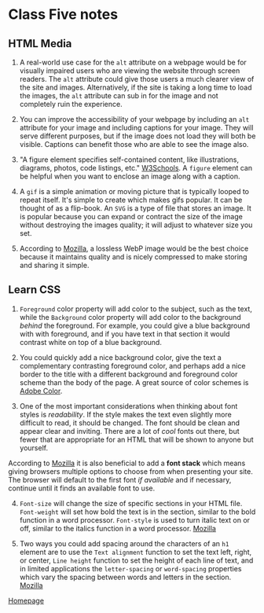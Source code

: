 # Class Five notes

## HTML Media

1. A real-world use case for the `alt` attribute on a webpage would be for visually impaired users who are viewing the website through screen readers. The `alt` attribute could give those users a much clearer view of the site and images. Alternatively, if the site is taking a long time to load the images, the `alt` attribute can sub in for the image and not completely ruin the experience.

2. You can improve the accessibility of your webpage by including an `alt` attribute for your image and including captions for your image. They will serve different purposes, but if the image does not load they will both be visible. Captions can benefit those who are able to see the image also.

3. "A figure element specifies self-contained content, like illustrations, diagrams, photos, code listings, etc." [W3Schools](https://www.w3schools.com/tags/tag_figure.asp). A `figure` element can be helpful when you want to enclose an image along with a caption.

4. A `gif` is a simple animation or moving picture that is typically looped to repeat itself. It's simple to create which makes gifs popular. It can be thought of as a flip-book. An `SVG` is a type of file that stores an image. It is popular because you can expand or contract the size of the image without destroying the images quality; it will adjust to whatever size you set.

5. According to [Mozilla](https://developer.mozilla.org/en-US/docs/Web/Media/Formats/Image_types#svg_scalable_vector_graphics), a lossless WebP image would be the best choice because it maintains quality and is nicely compressed to make storing and sharing it simple.

## Learn CSS

1. `Foreground` color property will add color to the subject, such as the text, while the `Background` color property will add color to the background *behind* the foreground. For example, you could give a blue background with with foreground, and if you have text in that section it would contrast white on top of a blue background.

2. You could quickly add a nice background color, give the text a complementary contrasting foreground color, and perhaps add a nice border to the title with a different background and foreground color scheme than the body of the page. A great source of color schemes is [Adobe Color](https://color.adobe.com/create).

3. One of the most important considerations when thinking about font styles is *readability*. If the style makes the text even slightly more difficult to read, it should be changed. The font should be clean and appear clear and inviting. There are a lot of *cool* fonts out there, but fewer that are appropriate for an HTML that will be shown to anyone but yourself.

According to [Mozilla](https://developer.mozilla.org/en-US/docs/Learn/CSS/Styling_text/Fundamentals) it is also beneficial to add a **font stack** which means giving browsers multiple options to choose from when presenting your site. The browser will default to the first font *if available* and if necessary, continue until it finds an available font to use.

4. `Font-size` will change the size of specific sections in your HTML file. `Font-weight` will set how bold the text is in the section, similar to the bold function in a word processor. `Font-style` is used to turn italic text on or off, similar to the italics function in a word processor. [Mozilla](https://developer.mozilla.org/en-US/docs/Learn/CSS/Styling_text/Fundamentals)

5. Two ways you could add spacing around the characters of an `h1` element are to use the `Text alignment` function to set the text left, right, or center, `Line height` function to set the height of each line of text, and in limited applications the `letter-spacing` or `word-spacing` properties which vary the spacing between words and letters in the section. [Mozilla](https://developer.mozilla.org/en-US/docs/Learn/CSS/Styling_text/Fundamentals)

[Homepage](https://halliwellb.github.io/reading-notes/)
